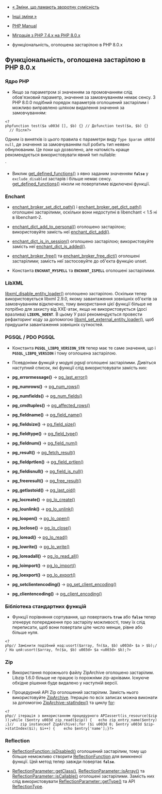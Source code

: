 - [« Зміни, що ламають зворотну
сумісність](migration80.incompatible.md)
- [Інші зміни »](migration80.other-changes.md)

- [PHP Manual](index.md)
- [Міграція з PHP 7.4.x на PHP 8.0.x](migration80.md)
- функціональність, оголошена застарілою в PHP 8.0.x

## Функціональність, оголошена застарілою в PHP 8.0.x

### Ядро PHP

- Якщо за параметром зі значенням за промовчанням слід обов'язковий
параметр, значення за замовчуванням немає сенсу. З PHP 8.0.0
подібний порядок параметрів оголошений застарілим і можливо
виправлено шляхом видалення значення за замовчуванням:

` <?phpfunction test($a u003d [], $b) {} // Доfunction test($a, $b) {}      // Після?> `

Одним із винятків із цього правила є параметри виду
`Type $param u003d null`, де значення за замовчуванням null робить тип
неявно обнулюваним. Це поки що дозволено, але натомість краще
рекомендується використовувати явний тип nullable:

` <?phpfunction test(A$$a u003d null, $b) {} // Як раніше дозволеноfunction test(?A $a, $b) {}        // Рекомендується?>

- Виклик [get_defined_functions()](function.get-defined-functions.md)
з явно заданим значенням **`false`** у `exclude_disabled` застарів і
більше немає сенсу.
[get_defined_functions()](function.get-defined-functions.md)
ніколи не повертатиме відключені функції.

### Enchant

- [enchant_broker_set_dict_path()](function.enchant-broker-set-dict-path.md)
і
[enchant_broker_get_dict_path()](function.enchant-broker-get-dict-path.md)
оголошені застарілими, оскільки вони недоступні в libenchant \<
1.5 ні в libenchant-2.

- [enchant_dict_add_to_personal()](function.enchant-dict-add-to-personal.md)
оголошено застарілою; використовуйте замість неї
[enchant_dict_add()](function.enchant-dict-add.md).

- [enchant_dict_is_in_session()](function.enchant-dict-is-in-session.md)
оголошено застарілою; використовуйте замість неї
[enchant_dict_is_added()](function.enchant-dict-is-added.md).

- [enchant_broker_free()](function.enchant-broker-free.md) та
[enchant_broker_free_dict()](function.enchant-broker-free-dict.md)
оголошені застарілими; замість неї застосовуйте до об'єкта функцію unset.

- Константа **`ENCHANT_MYSPELL`** та **`ENCHANT_ISPELL`** оголошені
застарілими.

### LibXML

[libxml_disable_entity_loader()](function.libxml-disable-entity-loader.md)
оголошено застарілою. Оскільки тепер використовується libxml 2.9.0,
якому завантаження зовнішніх об'єктів за замовчуванням відключено, тому
використання цієї функції більше не потрібно для захисту від XXE-атак,
якщо не використовується (досі вразлива) **`LIBXML_NOENT`**. В цьому
У разі рекомендується провести рефакторинг коду за допомогою
[libxml_set_external_entity_loader()](function.libxml-set-external-entity-loader.md),
щоб придушити завантаження зовнішніх сутностей.

### PGSQL / PDO PGSQL

- Константа **`PGSQL_LIBPQ_VERSION_STR`** тепер має те саме значення,
що і **`PGSQL_LIBPQ_VERSION`** і тому оголошена застарілою.

- Псевдоніми функцій у модулі pgsql оголошені застарілими. Дивіться
наступний список, які функції слід використовувати замість них:

- **pg_errormessage()** →
[pg_last_error()](function.pg-last-error.md)
- **pg_numrows()** → [pg_num_rows()](function.pg-num-rows.md)
- **pg_numfields()** →
[pg_num_fields()](function.pg-num-fields.md)
- **pg_cmdtuples()** →
[pg_affected_rows()](function.pg-affected-rows.md)
- **pg_fieldname()** →
[pg_field_name()](function.pg-field-name.md)
- **pg_fieldsize()** →
[pg_field_size()](function.pg-field-size.md)
- **pg_fieldtype()** →
[pg_field_type()](function.pg-field-type.md)
- **pg_fieldnum()** → [pg_field_num()](function.pg-field-num.md)
- **pg_result()** →
[pg_fetch_result()](function.pg-fetch-result.md)
- **pg_fieldprtlen()** →
[pg_field_prtlen()](function.pg-field-prtlen.md)
- **pg_fieldisnull()** →
[pg_field_is_null()](function.pg-field-is-null.md)
- **pg_freeresult()** →
[pg_free_result()](function.pg-free-result.md)
- **pg_getlastoid()** → [pg_last_oid()](function.pg-last-oid.md)
- **pg_locreate()** → [pg_lo_create()](function.pg-lo-create.md)
- **pg_lounlink()** → [pg_lo_unlink()](function.pg-lo-unlink.md)
- **pg_loopen()** → [pg_lo_open()](function.pg-lo-open.md)
- **pg_loclose()** → [pg_lo_close()](function.pg-lo-close.md)
- **pg_loread()** → [pg_lo_read()](function.pg-lo-read.md)
- **pg_lowrite()** → [pg_lo_write()](function.pg-lo-write.md)
- **pg_loreadall()** →
[pg_lo_read_all()](function.pg-lo-read-all.md)
- **pg_loimport()** → [pg_lo_import()](function.pg-lo-import.md)
- **pg_loexport()** → [pg_lo_export()](function.pg-lo-export.md)
- **pg_setclientencoding()** →
[pg_set_client_encoding()](function.pg-set-client-encoding.md)
- **pg_clientencoding()** -\>
[pg_client_encoding()](function.pg-client-encoding.md)

### Бібліотека стандартних функцій

- Функції порівняння сортування, що повертають **`true`** або
**`false`** тепер згенерує попередження про застарілу
можливості, тому їх слід переписати, щоб вони повертали
ціле число менше, рівне або більше нуля.

` <?php// Замінити подібний код:usort($array, fn($a, $b) u003d> $a > $b);// На цей:usort($array, fn($a, $b) u003d> $a <u003d> $b);?> `

### Zip

- Використання порожнього файлу ZipArchive оголошено застарілим.
Libzip 1.6.0 більше не працює із порожніми zip-архівами. Існуюче
обхідне рішення буде видалено у наступній версії.

- Процедурний API Zip оголошений застарілим. Замість нього використовуйте
[ZipArchive](class.ziparchive.md). Ітерацію по всіх записах можна
виконати за допомогою
[ZipArchive::statIndex()](ziparchive.statindex.md) та циклу
[for](control-structures.for.md):

` <?php// ітерація з використанням процедурного APIassert(is_resource($zip));while ($entry u003d zip_read($zip)) {   echo zip_entry_name($entry);}//   zip instanceof ZipArchive);for ($i u003d 0; $entry u003d $zip->statIndex($i); $i++) {    echo $entry['name'];}?> `

### Reflection

- [ReflectionFunction::isDisabled()](reflectionfunction.isdisabled.md)
оголошений застарілим, тому що більше неможливо створити
[ReflectionFunction](class.reflectionfunction.md) для вимкненої
функції. Цей метод тепер завжди повертає **`false`**.

- [ReflectionParameter::getClass()](reflectionparameter.getclass.md),
[ReflectionParameter::isArray()](reflectionparameter.isarray.md) та
[ReflectionParameter::isCallable()](reflectionparameter.iscallable.md)
оголошені застарілими. Замість них слід використовувати
[ReflectionParameter::getType()](reflectionparameter.gettype.md) та
API [ReflectionType](class.reflectiontype.md).
